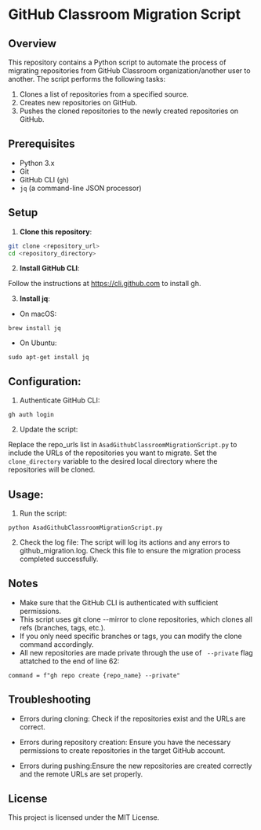 # GitHub Classroom Migration Script

## Overview

This repository contains a Python script to automate the process of migrating repositories from GitHub Classroom organization/another user to another. The script performs the following tasks:

1. Clones a list of repositories from a specified source.
2. Creates new repositories on GitHub.
3. Pushes the cloned repositories to the newly created repositories on GitHub.

## Prerequisites

- Python 3.x
- Git
- GitHub CLI (`gh`)
- `jq` (a command-line JSON processor)

## Setup

1. **Clone this repository**:

```sh
git clone <repository_url>
cd <repository_directory>
```
2. **Install GitHub CLI**:

Follow the instructions at https://cli.github.com to install gh.

3. **Install jq**:

- On macOS:
```
brew install jq
```
- On Ubuntu:
```
sudo apt-get install jq
```
## Configuration:

1. Authenticate GitHub CLI:

```
gh auth login
```

2. Update the script:

Replace the repo_urls list in  `AsadGithubClassroomMigrationScript.py` to include the URLs of the repositories you want to migrate.
Set the `clone_directory` variable to the desired local directory where the repositories will be cloned.

## Usage:

1. Run the script:
```
python AsadGithubClassroomMigrationScript.py
```

2. Check the log file:
The script will log its actions and any errors to github_migration.log. Check this file to ensure the migration process completed successfully.

## Notes
- Make sure that the GitHub CLI is authenticated with sufficient permissions.
- This script uses git clone --mirror to clone repositories, which clones all refs (branches, tags, etc.). 
- If you only need specific branches or tags, you can modify the clone command accordingly.
- All new repositories are made private through the use of ` --private` flag attatched to the end of line 62:
```
command = f"gh repo create {repo_name} --private"
```

## Troubleshooting
- Errors during cloning:
Check if the repositories exist and the URLs are correct.

- Errors during repository creation:
Ensure you have the necessary permissions to create repositories in the target GitHub account.

- Errors during pushing:Ensure the new repositories are created correctly and the remote URLs are set properly.

## License
This project is licensed under the MIT License.
